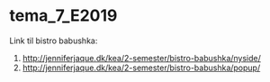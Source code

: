 # tema_7_E2019

Link til bistro babushka:
1. http://jenniferjaque.dk/kea/2-semester/bistro-babushka/nyside/
2. http://jenniferjaque.dk/kea/2-semester/bistro-babushka/popup/